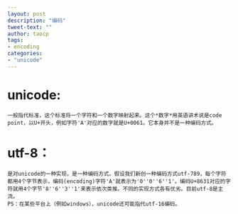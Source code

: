 ```yaml
---
layout: post
description: "编码"
tweet-text: ""
author: taocp
tags:
- encoding
categories: 
- "unicode"
---
```


unicode:
=======
    一般指代标准，这个标准将一个字符和一个数字映射起来。这个*数字*用英语讲术说是code point，以U+开头，例如字符'A'对应的数字就是U+0061。它本身并不是一种编码方式。
utf-8：
=======
    是对unicode的一种实现，是一种编码方式。假设我们新创一种编码方式utf-789，每个字符都用4个字节表示，编码(encoding)字符'A'就表示为'0''0''6''1'。编码U+8631对应的字符就用4个字节'8''6''3''1'来表示依次类推。不同的实现方式各有优劣。目前utf-8是主流。
    PS：在某些平台上（例如windows），unicode还可能指代utf-16编码。

